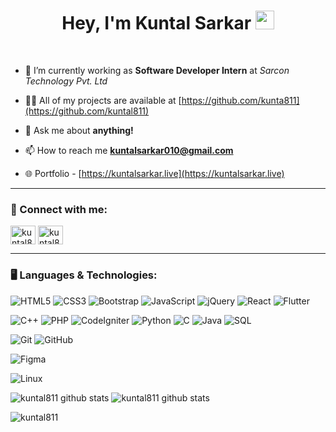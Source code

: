 
<h1 align="center">Hey, I'm Kuntal Sarkar <img src="https://raw.githubusercontent.com/MartinHeinz/MartinHeinz/master/wave.gif" width="30px"></h1>
<br>

<!--
### <img src="aboutme.gif" width=45px >About Me:
-->
- 🌱 I’m currently working as **Software Developer Intern** at *Sarcon Technology Pvt. Ltd*

<!-- 🔭 I’m currently working on **two** personal projects and **two** freelance project -->

- 👨‍💻 All of my projects are available at [https://github.com/kunta811](https://github.com/kuntal811)

- 💬 Ask me about **anything!**

- 📫 How to reach me **kuntalsarkar010@gmail.com**

- 🌐 Portfolio - [https://kuntalsarkar.live](https://kuntalsarkar.live)

<hr>

### 🤝 Connect with me:
<p align="left">
<a href="https://twitter.com/kuntal811" target="blank"><img align="center" style="background-color:#fff" src="https://cdn.jsdelivr.net/npm/simple-icons@3.0.1/icons/twitter.svg" alt="kuntal811" height="30" width="40" /></a>
<a href="https://linkedin.com/in/kuntal811" target="blank"><img align="center" src="https://cdn.jsdelivr.net/npm/simple-icons@3.0.1/icons/linkedin.svg" alt="kuntal811" height="30" width="40" /></a>
</p>
<!--
### 📢 Find me elsewhere:
<p align="left">
  <a href="https://www.codechef.com/users/">
    <img src="codechef.svg" alt="codechef" style="vertical-align:top; margin:4px">
  </a>&nbsp;&nbsp;&nbsp;
  
  <a href="https://www.leetcode.com/">
    <img src="leetcode.svg" alt="leetcode" style="vertical-align:top; margin:4px">
  </a>&nbsp;&nbsp;&nbsp;

</p>
-->
<hr>

### 🖥️ Languages & Technologies:

![HTML5](https://img.shields.io/badge/-HTML5-000?style=flat-square&logo=html5&logoColor=white)
![CSS3](https://img.shields.io/badge/-CSS3-000?style=flat-square&logo=css3)
![Bootstrap](https://img.shields.io/badge/-Bootstrap-000?style=flat-square&logo=bootstrap)
![JavaScript](https://img.shields.io/badge/-JavaScript-000?&logo=JavaScript)
![jQuery](https://img.shields.io/badge/-jQuery-000?&logo=jQuery&logoColor=0865A7)
![React](https://img.shields.io/badge/-React-000?&logo=React)
![Flutter](https://img.shields.io/badge/-Flutter-000?&logo=Flutter&logoColor=65B0F0)

![C++](https://img.shields.io/badge/-C++-000?&logo=c%2b%2b&logoColor=00599C)
![PHP](https://img.shields.io/badge/-PHP-000?&logo=PHP&logoColor=474A8A)
![CodeIgniter](https://img.shields.io/badge/-CodeIgniter-000?&logo=Codeigniter&logoColor=DD4814)
![Python](https://img.shields.io/badge/-Python-000?&logo=Python)
![C](https://img.shields.io/badge/-C-000?&logo=C)
![Java](https://img.shields.io/badge/-Java-000?&logo=Java&logoColor=007396)
![SQL](https://img.shields.io/badge/-SQL-000?&logo=MySQL)


![Git](https://img.shields.io/badge/-Git-black?style=flat-square&logo=git)
![GitHub](https://img.shields.io/badge/-GitHub-000?style=flat-square&logo=github)

![Figma](https://img.shields.io/badge/-Figma-000?style=flat-square&logo=Figma)

![Linux](https://img.shields.io/badge/-Linux-000?&logo=Linux)



<!-- Mostly Used Languages -->
<img  src="https://github-readme-stats.vercel.app/api/top-langs?username=kuntal811&show_icons=true&theme=dark&icon_color=6392DF" alt="kuntal811 github stats"/>

<!-- My Github Stats -->
<img  src="https://github-readme-stats.vercel.app/api?username=kuntal811&show_icons=true&theme=dark&icon_color=6392DF" alt="kuntal811 github stats"/>



<!--
<h2 align="center">My Repositories</h2>

<p width="100%" align="center">
  <a align="left" href="https://github.com/kuntal811/downtimeAlert" title="Downtime Alert"><img align="left" height="115" src="https://github-readme-stats.vercel.app/api/pin/?username=kuntal811&repo=downtimeAlert&theme=dark"></a>
    <a align="right" href="https://github.com/kuntal811/Easy-Resume" title="Easy Resume App"><img align="right" height="115" src="https://github-readme-stats.vercel.app/api/pin/?username=kuntal811&repo=Easy-Resume&theme=dark"></a>
</p>
<br><br>

<p width="100%" align="center">
  <a align="left" href="https://github.com/kuntal811/news24" title="news24"><img align="left" height="115" src="https://github-readme-stats.vercel.app/api/pin/?username=kuntal811&repo=news24&theme=dark"></a>
  <a align="right" href="https://github.com/kuntal811/automatic-attendance-using-face-recognition" title="automatic attendance using face recognition"><img align="right" height="115" src="https://github-readme-stats.vercel.app/api/pin/?username=kuntal811&repo=automatic-attendance-using-face-recognition&theme=dark"></a>
</p>
<p width="100%" align="center">
    <a align="left" href="https://github.com/kuntal811/KSMeet-Video-Chat" title="KSMeet Video Chat"><img align="left" height="115" src="https://github-readme-stats.vercel.app/api/pin/?username=kuntal811&repo=KSMeet-Video-Chat&theme=dark"></a>
  <a align="right" href="https://github.com/kuntal811/PHP-MVC-Framework" title="KSMeet Video Chat"><img align="right" height="115" src="https://github-readme-stats.vercel.app/api/pin/?username=kuntal811&repo=PHP-MVC-Framework&theme=dark"></a>
</p>


-->
<p width="100%"><img align="center" src="https://github-readme-streak-stats.herokuapp.com/?user=kuntal811&theme=dark" alt="kuntal811" /></p>
<!--
<p align="left"> <a href="https://github.com/ryo-ma/github-profile-trophy"><img src="https://github-profile-trophy.vercel.app/?username=kuntal811&theme=dark" alt="kuntal811" /></a> </p>
-->
